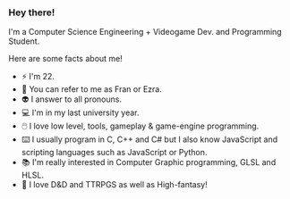 ### Hey there!

I'm a Computer Science Engineering + Videogame Dev. and Programming Student.

Here are some facts about me!
* ⚡ I'm 22.
* 🖖 You can refer to me as Fran or Ezra.
* 👽 I answer to all pronouns.
* 💻 I'm in my last university year.
* 🖱️  I love low level, tools, gameplay & game-engine programming.
* ⌨️ I usually program in C, C++ and C# but I also know JavaScript and scripting languages such as JavaScript or Python.
* 📚 I'm really interested in Computer Graphic programming, GLSL and HLSL.
* 🐉 I love D&D and TTRPGS as well as High-fantasy!
